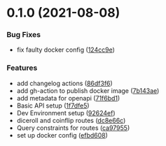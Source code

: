 # 0.1.0 (2021-08-08)


### Bug Fixes

* fix faulty docker config ([124cc9e](https://github.com/Heptagram-Bot/api/commit/124cc9e830445c4948833b9bf6ddcfca895bdd94))


### Features

* add changelog actions ([86df3f6](https://github.com/Heptagram-Bot/api/commit/86df3f67b6ccc8b7851d8e50f88c8d3ccd8fc341))
* add gh-action to publish docker image ([7b143ae](https://github.com/Heptagram-Bot/api/commit/7b143ae26093fc7e09802513081a49f13fbfc52c))
* add metadata for openapi ([71f6bd1](https://github.com/Heptagram-Bot/api/commit/71f6bd1fc82160213e873c23eda9f1c1e3577c10))
* Basic API setup ([1f7dfe5](https://github.com/Heptagram-Bot/api/commit/1f7dfe5c3d761e2aad56bafa5fa39a0fedf35539))
* Dev Environment setup ([92624ef](https://github.com/Heptagram-Bot/api/commit/92624ef2d16459fed1a71cc4195eb7e205ac3c58))
* diceroll and coinflip routes ([dc8e66c](https://github.com/Heptagram-Bot/api/commit/dc8e66cda8c8c28a5f99c50520424d0822e0277a))
* Query constraints for routes ([ca97955](https://github.com/Heptagram-Bot/api/commit/ca979556027355e90c4f58d5bec4fe584c05069b))
* set up docker config ([efbd608](https://github.com/Heptagram-Bot/api/commit/efbd608d090e6ac7a65357d0a3ba4747a7afb1d5))



